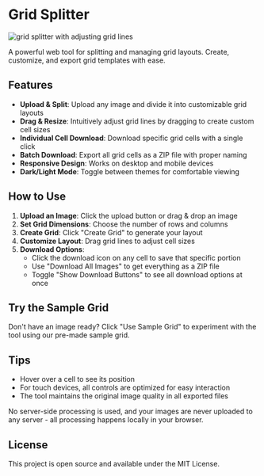 # Grid Splitter

![grid splitter with adjusting grid lines](https://github.com/user-attachments/assets/4f7aaa63-9bb7-4053-bc67-442aeb8d3e1f)


A powerful web tool for splitting and managing grid layouts. Create, customize, and export grid templates with ease.

## Features

- **Upload & Split**: Upload any image and divide it into customizable grid layouts
- **Drag & Resize**: Intuitively adjust grid lines by dragging to create custom cell sizes
- **Individual Cell Download**: Download specific grid cells with a single click
- **Batch Download**: Export all grid cells as a ZIP file with proper naming
- **Responsive Design**: Works on desktop and mobile devices
- **Dark/Light Mode**: Toggle between themes for comfortable viewing

## How to Use

1. **Upload an Image**: Click the upload button or drag & drop an image
2. **Set Grid Dimensions**: Choose the number of rows and columns
3. **Create Grid**: Click "Create Grid" to generate your layout
4. **Customize Layout**: Drag grid lines to adjust cell sizes
5. **Download Options**:
   - Click the download icon on any cell to save that specific portion
   - Use "Download All Images" to get everything as a ZIP file
   - Toggle "Show Download Buttons" to see all download options at once

## Try the Sample Grid

Don't have an image ready? Click "Use Sample Grid" to experiment with the tool using our pre-made sample grid.

## Tips

- Hover over a cell to see its position
- For touch devices, all controls are optimized for easy interaction
- The tool maintains the original image quality in all exported files

No server-side processing is used, and your images are never uploaded to any server - all processing happens locally in your browser.

## License

This project is open source and available under the MIT License. 
